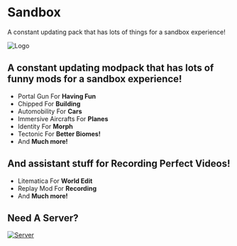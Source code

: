 # Sandbox
A constant updating pack that has lots of things for a sandbox experience!

![Logo](https://cdn.modrinth.com/data/cached_images/d8ea402b4ce8c88c37cb56c7ab67f0a20f6f89c0.png)

## A constant updating modpack that has lots of funny mods for a sandbox experience!
- Portal Gun For **Having Fun**
- Chipped For **Building**
- Automobility For **Cars**
- Immersive Aircrafts For **Planes**
- Identity For **Morph**
- Tectonic For **Better Biomes!**
- And **Much more!**

## And assistant stuff for Recording Perfect Videos!
- Litematica For **World Edit**
- Replay Mod For **Recording**
- And **Much more!**

## Need A Server?

[![Server](https://cdn.discordapp.com/attachments/1067121218198716547/1067204390819217509/Everside.png)](https://billing.kinetichosting.net/aff.php?aff=79)
